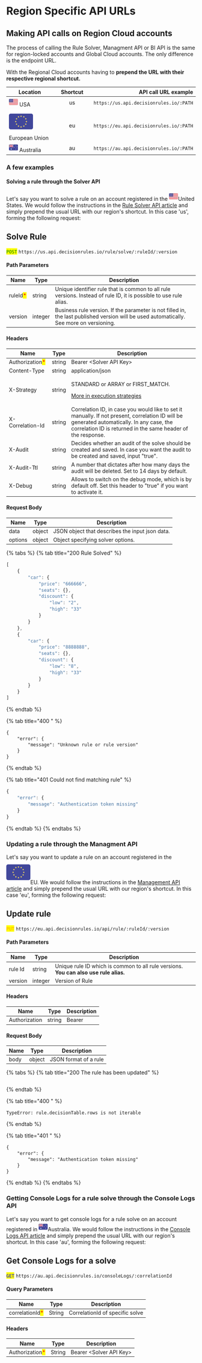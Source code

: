 # Region Specific API URLs

## Making API calls on Region Cloud accounts

The process of calling the Rule Solver, Managment API or BI API is the same for region-locked accounts and Global Cloud accounts. The only difference is the endpoint URL.&#x20;

With the Regional Cloud accounts having to **prepend the URL with their respective regional shortcut.**

<table><thead><tr><th width="201">Location</th><th width="136.33333333333331" align="center">Shortcut</th><th align="right"> API call URL example</th></tr></thead><tbody><tr><td><img src="../../.gitbook/assets/image (190) (1) (1).png" alt=""> USA</td><td align="center">us</td><td align="right"><code>https://us.api.decisionrules.io/:PATH</code></td></tr><tr><td><img src="../../.gitbook/assets/european-union.png" alt="" data-size="line"> European Union</td><td align="center">eu</td><td align="right"><code>https://eu.api.decisionrules.io/:PATH</code></td></tr><tr><td><img src="../../.gitbook/assets/image (160) (1).png" alt=""> Australia</td><td align="center">au</td><td align="right"><code>https://au.api.decisionrules.io/:PATH</code></td></tr></tbody></table>

### A few examples

#### Solving a rule through the Solver API

Let's say you want to solve a rule on an account registered in the ![](<../../.gitbook/assets/image (190) (1) (1).png>)United States. We would follow the instructions in the [Rule Solver API article](../../api/rule-solver-api.md#solve-rule) and simply prepend the usual URL with our region's shortcut. In this case 'us', forming the following request:

## Solve Rule

<mark style="color:green;">`POST`</mark> `https://us.api.decisionrules.io/rule/solve/:ruleId/:version`

#### Path Parameters

| Name                                     | Type    | Description                                                                                                                              |
| ---------------------------------------- | ------- | ---------------------------------------------------------------------------------------------------------------------------------------- |
| ruleId<mark style="color:red;">\*</mark> | string  | Unique identifier rule that is common to all rule versions. Instead of rule ID, it is possible to use rule alias.                        |
| version                                  | integer | Business rule version. If the parameter is not filled in, the last published version will be used automatically. See more on versioning. |

#### Headers

| Name                                            | Type   | Description                                                                                                                                                                                                |
| ----------------------------------------------- | ------ | ---------------------------------------------------------------------------------------------------------------------------------------------------------------------------------------------------------- |
| Authorization<mark style="color:red;">\*</mark> | string | Bearer \<Solver API Key>                                                                                                                                                                                   |
| Content-Type                                    | string | application/json                                                                                                                                                                                           |
| X-Strategy                                      | string | <p>STANDARD or ARRAY or FIRST_MATCH.</p><p><a href="../../rules/common-rule-features/execution-strategy.md">More in execution strategies</a></p>                                                           |
| X-Correlation-Id                                | string | Correlation ID, in case you would like to set it manually. If not present, correlation ID will be generated automatically. In any case, the correlation ID is returned in the same header of the response. |
| X-Audit                                         | string | Decides whether an audit of the solve should be created and saved. In case you want the audit to be created and saved, input "true".                                                                       |
| X-Audit-Ttl                                     | string | A number that dictates after how many days the audit will be deleted. Set to 14 days by default.                                                                                                           |
| X-Debug                                         | string | Allows to switch on the debug mode, which is by default off. Set this header to "true" if you want to activate it.                                                                                         |

#### Request Body

| Name    | Type   | Description                                     |
| ------- | ------ | ----------------------------------------------- |
| data    | object | JSON object that describes the input json data. |
| options | object | Object specifying solver options.               |

{% tabs %}
{% tab title="200 Rule Solved" %}
```javascript
[
    {
        "car": {
            "price": "666666",
            "seats": {},
            "discount": {
                "low": "2",
                "high": "33"
            }
        }
    },
    {
        "car": {
            "price": "8888888",
            "seats": {},
            "discount": {
                "low": "8",
                "high": "33"
            }
        }
    }
]
```
{% endtab %}

{% tab title="400 " %}
```
{
    "error": {
        "message": "Unknown rule or rule version"
    }
}
```
{% endtab %}

{% tab title="401 Could not find matching rule" %}
```javascript
{
    "error": {
        "message": "Authentication token missing"
    }
}
```
{% endtab %}
{% endtabs %}

### Updating a rule through the Managment API

Let's say you want to update a rule on an account registered in the <img src="../../.gitbook/assets/european-union.png" alt="" data-size="line">EU. We would follow the instructions in the [Management API article](../../api/management-api.md#update-rule) and simply prepend the usual URL with our region's shortcut. In this case 'eu', forming the following request:

## Update rule

<mark style="color:orange;">`PUT`</mark> `https://eu.api.decisionrules.io/api/rule/:ruleId/:version`

#### Path Parameters

| Name    | Type    | Description                                                                           |
| ------- | ------- | ------------------------------------------------------------------------------------- |
| rule Id | string  | Unique rule ID which is common to all rule versions. **You can also use rule alias.** |
| version | integer | Version of Rule                                                                       |

#### Headers

| Name          | Type   | Description |
| ------------- | ------ | ----------- |
| Authorization | string | Bearer      |

#### Request Body

| Name | Type   | Description           |
| ---- | ------ | --------------------- |
| body | object | JSON format of a rule |

{% tabs %}
{% tab title="200 The rule has been updated" %}
```
```
{% endtab %}

{% tab title="400 " %}
```
TypeError: rule.decisionTable.rows is not iterable
```
{% endtab %}

{% tab title="401 " %}
```
{
    "error": {
        "message": "Authentication token missing"
    }
}
```
{% endtab %}
{% endtabs %}

### Getting Console Logs for a rule solve through the Console Logs API

Let's say you want to get console logs for a rule solve on an account registered in ![](<../../.gitbook/assets/image (160) (1).png>)Australia. We would follow the instructions in the [Console Logs API article](../../api/console-logs-api.md#get-console-logs) and simply prepend the usual URL with our region's shortcut. In this case 'au', forming the following request:

## Get Console Logs for a solve

<mark style="color:blue;">`GET`</mark> `https://au.api.decisionrules.io/consoleLogs/:correlationId`

#### Query Parameters

| Name                                            | Type   | Description                     |
| ----------------------------------------------- | ------ | ------------------------------- |
| correlationId<mark style="color:red;">\*</mark> | String | CorrelationId of specific solve |

#### Headers

| Name                                            | Type   | Description              |
| ----------------------------------------------- | ------ | ------------------------ |
| Authorization<mark style="color:red;">\*</mark> | String | Bearer \<Solver API Key> |
